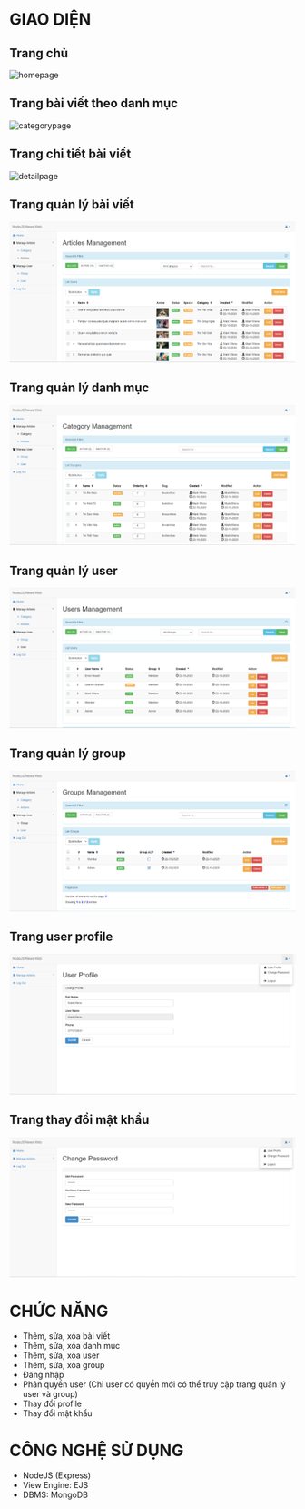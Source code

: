 # GIAO DIỆN
## Trang chủ
![homepage](README/homepage.gif)

## Trang bài viết theo danh mục
![categorypage](README/categorypage.gif)

## Trang chi tiết bài viết
![detailpage](README/detailpage.gif)

## Trang quản lý bài viết
![articlemanage](README/articlemanage.png)

## Trang quản lý danh mục
![categorymanage](README/categorymanage.png)

## Trang quản lý user
![usermanage](README/usermanage.png)

## Trang quản lý group
![groupmanage](README/groupmanage.png)

## Trang user profile
![userprofile](README/userprofile.png)

## Trang thay đổi mật khẩu
![changepassword](README/changepassword.png)

# CHỨC NĂNG
- Thêm, sửa, xóa bài viết
- Thêm, sửa, xóa danh mục
- Thêm, sửa, xóa user
- Thêm, sửa, xóa group
- Đăng nhập
- Phân quyền user (Chỉ user có quyền mới có thể truy cập trang quản lý user và group)
- Thay đổi profile
- Thay đổi mật khẩu

# CÔNG NGHỆ SỬ DỤNG
- NodeJS (Express)
- View Engine: EJS
- DBMS: MongoDB
